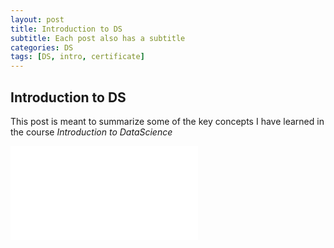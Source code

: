 ```yaml
---
layout: post
title: Introduction to DS
subtitle: Each post also has a subtitle
categories: DS
tags: [DS, intro, certificate]
---
```


## Introduction to DS

This post is meant to summarize some of the key concepts I have learned in the course *Introduction to DataScience*


![Coursera_Introduction_to_Data_Science](/assets/images/banners/Coursera_Introduction_to_Data_Science.pdf)

